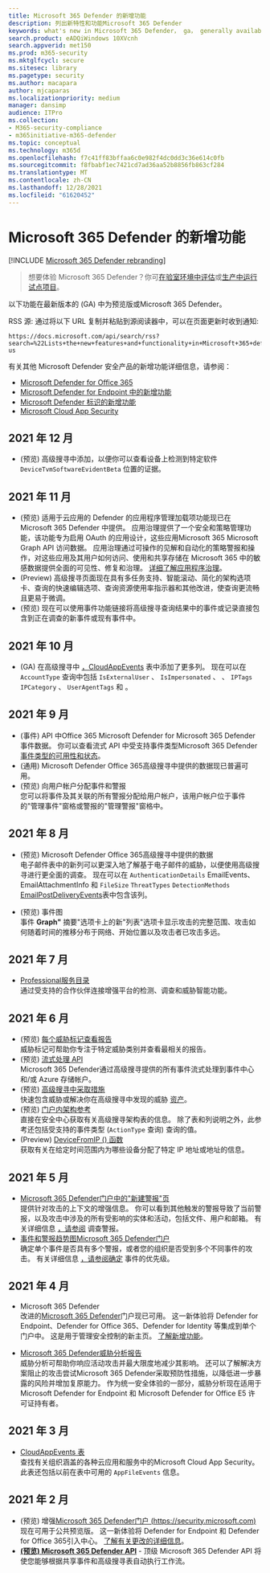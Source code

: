 ```yaml
---
title: Microsoft 365 Defender 的新增功能
description: 列出新特性和功能Microsoft 365 Defender
keywords: what's new in Microsoft 365 Defender， ga， generally available， capabilities， available， new
search.product: eADQiWindows 10XVcnh
search.appverid: met150
ms.prod: m365-security
ms.mktglfcycl: secure
ms.sitesec: library
ms.pagetype: security
ms.author: macapara
author: mjcaparas
ms.localizationpriority: medium
manager: dansimp
audience: ITPro
ms.collection:
- M365-security-compliance
- m365initiative-m365-defender
ms.topic: conceptual
ms.technology: m365d
ms.openlocfilehash: f7c41ff83bffaa6c0e982f4dc0dd3c36e614c0fb
ms.sourcegitcommit: f8fbabf1ec7421cd7ad36aa52b8856fb863cf284
ms.translationtype: MT
ms.contentlocale: zh-CN
ms.lasthandoff: 12/28/2021
ms.locfileid: "61620452"
---
```

# <a name="whats-new-in-microsoft-365-defender"></a>Microsoft 365 Defender 的新增功能

[!INCLUDE [Microsoft 365 Defender rebranding](../includes/microsoft-defender.md)]

> 想要体验 Microsoft 365 Defender？你可[在验室环境中评估](m365d-evaluation.md?ocid=cx-docs-MTPtriallab)或[生产中运行试点项目](m365d-pilot.md?ocid=cx-evalpilot)。
>

以下功能在最新版本的 (GA) 中为预览版或Microsoft 365 Defender。

RSS 源: 通过将以下 URL 复制并粘贴到源阅读器中，可以在页面更新时收到通知: 
```http
https://docs.microsoft.com/api/search/rss?search=%22Lists+the+new+features+and+functionality+in+Microsoft+365+defender%22&locale=en-us
```

有关其他 Microsoft Defender 安全产品的新增功能详细信息，请参阅：

- [Microsoft Defender for Office 365](../office-365-security/whats-new-in-defender-for-office-365.md)
- [Microsoft Defender for Endpoint 中的新增功能](../defender-endpoint/whats-new-in-microsoft-defender-endpoint.md)
- [Microsoft Defender 标识的新增功能](/defender-for-identity/whats-new)
- [Microsoft Cloud App Security](/cloud-app-security/release-notes)

## <a name="december-2021"></a>2021 年 12 月
-  (预览) 高级搜寻中添加，以便你可以查看设备上检测到特定软件 `DeviceTvmSoftwareEvidentBeta` 位置的证据。 
 
## <a name="november-2021"></a>2021 年 11 月

-  (预览) 适用于云应用的 Defender 的应用程序管理加载项功能现已在 Microsoft 365 Defender 中提供。 应用治理提供了一个安全和策略管理功能，该功能专为启用 OAuth 的应用设计，这些应用Microsoft 365 Microsoft Graph API 访问数据。 应用治理通过可操作的见解和自动化的策略警报和操作，对这些应用及其用户如何访问、使用和共享存储在 Microsoft 365 中的敏感数据提供全面的可见性、修复和治理。 [详细了解应用程序治理](/cloud-app-security/app-governance-manage-app-governance)。
-  (Preview) 高级搜寻页面[](advanced-hunting-overview.md)现在具有多任务支持、智能滚动、简化的架构选项卡、查询的快速编辑选项、查询资源使用率指示器和其他改进，使查询更流畅且更易于微调。
-  (预览) 现在可以使用事件功能链接将高级搜寻查询结果[](advanced-hunting-link-to-incident.md)中的事件或记录直接包含到正在调查的新事件或现有事件中。 
## <a name="october-2021"></a>2021 年 10 月
-  (GA) 在高级搜寻中 [，CloudAppEvents](advanced-hunting-cloudappevents-table.md) 表中添加了更多列。 现在可以在 `AccountType` 查询中包括 `IsExternalUser` 、 `IsImpersonated` 、 、 `IPTags` `IPCategory` 、 `UserAgentTags` 和 。 

## <a name="september-2021"></a>2021 年 9 月
-  (事件) API 中Office 365 Microsoft Defender for Microsoft 365 Defender 事件数据。 你可以查看流式 API 中受支持事件类型Microsoft 365 Defender[事件类型的可用性和状态](supported-event-types.md)。
-  (通用) Microsoft Defender Office 365高级搜寻中提供的数据现已普遍可用。
-  (预览) 向用户帐户分配事件和警报 <br> 您可以将事件及其关联的所有警报分配给用户帐户，该用户帐户位于事件的"管理事件"窗格或警报的"管理警报"窗格中。 


## <a name="august-2021"></a>2021 年 8 月
-  (预览) Microsoft Defender Office 365高级搜寻中提供的数据
<br>电子邮件表中的新列可以更深入地了解基于电子邮件的威胁，以便使用高级搜寻进行更全面的调查。 现在可以在 `AuthenticationDetails` EmailEvents、EmailAttachmentInfo 和[](./advanced-hunting-emailevents-table.md) `FileSize` [](./advanced-hunting-emailattachmentinfo-table.md) `ThreatTypes` `DetectionMethods` [EmailPostDeliveryEvents](./advanced-hunting-emailpostdeliveryevents-table.md)表中包含该列。 

-  (预览) 事件图 <br>  事件 **Graph"** 摘要"选项卡上的新"列表"选项卡显示攻击的完整范围、攻击如何随着时间的推移分布于网络、开始位置以及攻击者已攻击多远。

## <a name="july-2021"></a>2021 年 7 月
- [Professional服务目录](https://sip.security.microsoft.com/interoperability/professional_services)<br>通过受支持的合作伙伴连接增强平台的检测、调查和威胁智能功能。

## <a name="june-2021"></a>2021 年 6 月
-  (预览) [每个威胁标记查看报告](threat-analytics.md#view-reports-per-threat-tags)<br> 威胁标记可帮助你专注于特定威胁类别并查看最相关的报告。
-  (预览) [流式处理 API](../defender-endpoint/raw-data-export.md)<br> Microsoft 365 Defender通过高级搜寻提供的所有事件流式处理到事件中心和/或 Azure 存储帐户。
-  (预览) [高级搜寻中采取措施](advanced-hunting-take-action.md)<br> 快速包含威胁或解决你在高级搜寻中发现的威胁 [资产](advanced-hunting-overview.md)。
-  (预览) [门户内架构参考](advanced-hunting-schema-tables.md#get-schema-information-in-the-security-center)<br> 直接在安全中心获取有关高级搜寻架构表的信息。 除了表和列说明之外，此参考还包括受支持的事件类型 (`ActionType` 查询) 查询的值。
-  (Preview) [DeviceFromIP () 函数](advanced-hunting-devicefromip-function.md)<br> 获取有关在给定时间范围内为哪些设备分配了特定 IP 地址或地址的信息。
    

## <a name="may-2021"></a>2021 年 5 月

- [Microsoft 365 Defender门户中的"新建警报"页](https://techcommunity.microsoft.com/t5/microsoft-365-defender/easily-find-anomalies-in-incidents-and-alerts/ba-p/2339243) <br> 提供针对攻击的上下文的增强信息。 你可以看到其他触发的警报导致了当前警报，以及攻击中涉及的所有受影响的实体和活动，包括文件、用户和邮箱。 有关详细信息 [，请参阅](/microsoft-365/security/defender/investigate-alerts) 调查警报。
- [事件和警报趋势图Microsoft 365 Defender门户](https://techcommunity.microsoft.com/t5/microsoft-365-defender/new-alert-page-for-microsoft-365-defender-incident-detections/ba-p/2350425) <br> 确定单个事件是否具有多个警报，或者您的组织是否受到多个不同事件的攻击。 有关详细信息 [，请参阅确定](/microsoft-365/security/defender/incident-queue) 事件的优先级。


## <a name="april-2021"></a>2021 年 4 月
- Microsoft 365 Defender<br> 改进的[Microsoft 365 Defender](https://security.microsoft.com)门户现已可用。 这一新体验将 Defender for Endpoint、Defender for Office 365、Defender for Identity 等集成到单个门户中。 这是用于管理安全控制的新主页。 [了解新增功能](./microsoft-365-defender.md#the-microsoft-365-defender-portal)。

- [Microsoft 365 Defender威胁分析报告](threat-analytics.md)<br>
 威胁分析可帮助你响应活动攻击并最大限度地减少其影响。 还可以了解解决方案阻止的攻击尝试Microsoft 365 Defender采取预防性措施，以降低进一步暴露的风险并增加复原能力。 作为统一安全体验的一部分，威胁分析现在适用于 Microsoft Defender for Endpoint 和 Microsoft Defender for Office E5 许可证持有者。

## <a name="march-2021"></a>2021 年 3 月
- [CloudAppEvents 表](advanced-hunting-cloudappevents-table.md) <br>查找有关组织涵盖的各种云应用和服务中的Microsoft Cloud App Security。 此表还包括以前在表中可用的 `AppFileEvents` 信息。
## <a name="february-2021"></a>2021 年 2 月
-  (预览) 增强[Microsoft 365 Defender门户 (https://security.microsoft.com) ](https://security.microsoft.com)现在可用于公共预览版。 这一新体验将 Defender for Endpoint 和 Defender for Office 365引入中心。 [了解有关更改的详细信息](microsoft-365-defender.md#the-microsoft-365-defender-portal)。
- **[ (预览) Microsoft 365 Defender API](api-overview.md)** - 顶级 Microsoft 365 Defender API 将使您能够根据共享事件和高级搜寻表自动执行工作流。 
